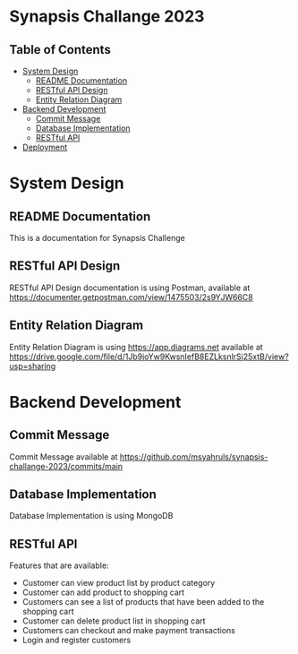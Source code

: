 # Synapsis Challange 2023
## Table of Contents
* [System Design](#system-design)
  * [README Documentation](#readme-documentation)
  * [RESTful API Design](#restful-api-design)
  * [Entity Relation Diagram](#entity-relation-diagram)
* [Backend Development](#backend-development)
  * [Commit Message](#commit-message)
  * [Database Implementation](#database-implementation)
  * [RESTful API](#restful-api)
* [Deployment](#Link)
# System Design
## README Documentation
This is a documentation for Synapsis Challenge
## RESTful API Design
RESTful API Design documentation is using Postman, available at https://documenter.getpostman.com/view/1475503/2s9YJW66C8
## Entity Relation Diagram
Entity Relation Diagram is using https://app.diagrams.net available at https://drive.google.com/file/d/1Jb9joYw9KwsnIefB8EZLksnlrSj25xtB/view?usp=sharing
# Backend Development
## Commit Message
Commit Message available at https://github.com/msyahruls/synapsis-challange-2023/commits/main
## Database Implementation
Database Implementation is using MongoDB
## RESTful API
Features that are available:
* Customer can view product list by product category
* Customer can add product to shopping cart
* Customers can see a list of products that have been added to the shopping cart
* Customer can delete product list in shopping cart
* Customers can checkout and make payment transactions
* Login and register customers